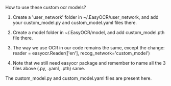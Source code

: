 How to use these custom ocr models?

1. Create a 'user_network' folder in ~/.EasyOCR/user_network, and add your custom_model.py and custom_model.yaml files there.

2. Create a model folder in ~/.EasyOCR/model, and add custom_model.pth file there. 

3. The way we use OCR in our code remains the same, except the change: 
reader = easyocr.Reader(['en'], recog_network='custom_model')

4. Note that we still need easyocr package and remember to name all the 3 files above (.py, .yaml, .pth) same.

The custom_model.py and custom_model.yaml files are present here.
